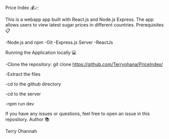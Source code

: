 Price Index 💰📈

This is a webapp app built with React.js and Node.js Express. The app allows users to view latest sugar prices in different countries.
Prerequisites 📋

   -Node.js and npm 
   -Git
   -Express.js Server
   -ReactJs

Running the Application locally 💻

   -Clone the repository: git clone https://github.com/Terryohana/PriceIndex/
   
   -Extract the files 
   
   -cd to the github directory
  
   -cd to the server 
    
   -npm run dev

 

If you have any issues or questions, feel free to open an issue in this repository.
Author 📚

Terry Ohannah
